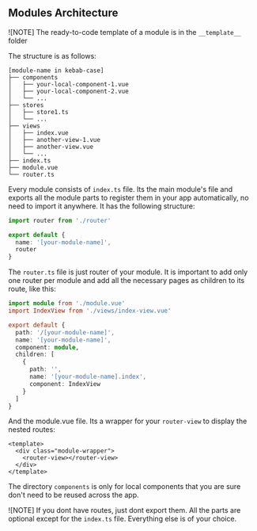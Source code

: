 ## Modules Architecture

![NOTE] The ready-to-code template of a module is in the `__template__` folder

The structure is as follows:

```
[module-name in kebab-case]
├── components
│   ├── your-local-component-1.vue
│   ├── your-local-component-2.vue
│   └── ...
├── stores
│   ├── store1.ts
│   └── ...
├── views
│   ├── index.vue
│   ├── another-view-1.vue
│   ├── another-view.vue
│   └── ...
├── index.ts
├── module.vue
└── router.ts
```

Every module consists of `index.ts` file. Its the main module's file and exports all the module parts to register them in your app automatically, no need to import it anywhere. It has the following structure:

```ts
import router from './router'

export default {
  name: '[your-module-name]',
  router
}
```

The `router.ts` file is just router of your module. It is important to add only one router per module and add all the necessary pages as children to its route, like this:

```ts
import module from './module.vue'
import IndexView from './views/index-view.vue'

export default {
  path: '/[your-module-name]',
  name: '[your-module-name]',
  component: module,
  children: [
    {
      path: '',
      name: '[your-module-name].index',
      component: IndexView
    }
  ]
}
```

And the module.vue file. Its a wrapper for your `router-view` to display the nested routes:

```vue
<template>
  <div class="module-wrapper">
    <router-view></router-view>
  </div>
</template>
```

The directory `components` is only for local components that you are sure don't need to be reused across the app.

![NOTE] If you dont have routes, just dont export them. All the parts are optional except for the `index.ts` file. Everything else is of your choice.

